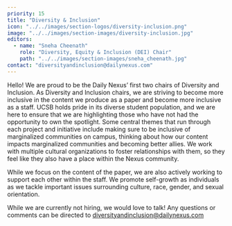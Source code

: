```yaml
---
priority: 15
title: "Diversity & Inclusion"
icon: "../../images/section-logos/diversity-inclusion.png"
image: "../../images/section-images/diversity-inclusion.jpg"
editors:
  - name: "Sneha Cheenath"
    role: "Diversity, Equity & Inclusion (DEI) Chair"
    path: "../../images/section-images/sneha_cheenath.jpg"
contact: "diversityandinclusion@dailynexus.com"
---
```

Hello! 
We are proud to be the Daily Nexus’ first two chairs of Diversity and Inclusion. As Diversity and Inclusion chairs, we are striving to become more inclusive in the content we produce as a paper and become more inclusive as a staff. UCSB holds pride in its diverse student population, and we are here to ensure that we are highlighting those who have not had the opportunity to own the spotlight. Some central themes that run through each project and initiative include making sure to be inclusive of marginalized communities on campus, thinking about how our content impacts marginalized communities and becoming better allies. We work with multiple cultural organizations to foster relationships with them, so they feel like they also have a place within the Nexus community.

While we focus on the content of the paper, we are also actively working to support each other within the staff. We promote self-growth as individuals as we tackle important issues surrounding culture, race, gender, and sexual orientation. 

While we are currently not hiring, we would love to talk! Any questions or comments can be directed to [diversityandinclusion@dailynexus.com](mailto:diversityandinclusion@dailynexus.com)